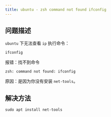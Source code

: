 ```yaml
---
title: ubuntu - zsh command not found ifconfig
---
```


## 问题描述

`ubuntu` 下无法查看 `ip` 执行命令：

```bazaar
ifconfig
```

报错：找不到命令

```bazaar
zsh: command not found: ifconfig
```

原因：是因为你没有安装 `net-tools`。

## 解决方法

```bazaar
sudo apt install net-tools
```